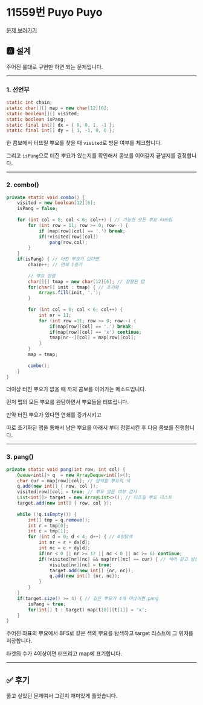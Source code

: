 # 11559번 Puyo Puyo
[문제 보러가기](https://www.acmicpc.net/problem/11559)

## 🅰 설계

주어진 룰대로 구현만 하면 되는 문제입니다.



---
### 1. 선언부
```java
static int chain;
static char[][] map = new char[12][6];
static boolean[][] visited;
static boolean isPang;
static final int[] dx = { 0, 0, 1, -1 };
static final int[] dy = { 1, -1, 0, 0 };

```
한 콤보에서 터뜨릴 뿌요를 찾을 때 `visited`로 방문 여부를 체크합니다.

그리고 `isPang`으로 터진 뿌요가 있는지를 확인해서 콤보를 이어갈지 끝낼지를 결정합니다. 

---





### 2. combo()
```java
private static void combo() {
	visited = new boolean[12][6];
	isPang = false;
	
	for (int col = 0; col < 6; col++) { // 가능한 모든 뿌요 터뜨림
		for (int row = 11; row >= 0; row--) {
			if (map[row][col] == '.') break;
			if(!visited[row][col]) 
				pang(row,col);
		}
	}
	if(isPang) { // 터진 뿌요가 있다면 
		chain++; // 연쇄 1증가
	
		// 뿌요 정렬
		char[][] tmap = new char[12][6]; // 정렬된 맵
		for(char[] init : tmap) { // 초기화
			Arrays.fill(init, '.');
		}
		
		for (int col = 0; col < 6; col++) {
			int nr = 11;
			for (int row =11; row >= 0; row--) {
				if(map[row][col] == '.') break;
				if(map[row][col] == 'x') continue;
				tmap[nr--][col] = map[row][col];
			}
		}
		map = tmap;
		
		combo();
	}		
}
```
더이상 터진 뿌요가 없을 때 까지 콤보를 이어가는 메소드입니다.

먼저 맵의 모든 뿌요를 완탐하면서 뿌요들을 터뜨립니다. 

만약 터진 뿌요가 있다면 연쇄를 증가시키고

따로 초기화된 맵을 통해서 남은 뿌요를 아래서 부터 정렬시킨 후 다음 콤보를 진행합니다.  


---

### 3. pang()

```java
private static void pang(int row, int col) {
	Queue<int[]> q  = new ArrayDeque<int[]>();
	char cur = map[row][col]; // 탐색할 뿌요의 색
	q.add(new int[] { row, col });
	visited[row][col] = true; // 뿌요 방문 여부 검사
	List<int[]> target = new ArrayList<>(); // 터뜨릴 뿌요 리스트
	target.add(new int[] { row, col });
	
	while (!q.isEmpty()) {
		int[] tmp = q.remove();
		int r = tmp[0];
		int c = tmp[1];
		for (int d = 0; d < 4; d++) { // 4방탐색
			int nr = r + dx[d];
			int nc = c + dy[d];
			if(nr < 0 || nr >= 12 || nc < 0 || nc >= 6) continue;
			if(!visited[nr][nc] && map[nr][nc] == cur) { // 색이 같고 방문하지 않은 뿌요라면
				visited[nr][nc] = true;
				target.add(new int[] {nr, nc});
				q.add(new int[] {nr, nc});
			}
		}
	}
	if(target.size() >= 4) { // 같은 뿌요가 4개 이상이면 pang 
		isPang = true;
		for(int[] t : target) map[t[0]][t[1]] = 'x';
	}
}
```
주어진 좌표의 뿌요에서 BFS로 같은 색의 뿌요를 탐색하고 target 리스트에 그 위치를 저장합니다.

타겟의 수가 4이상이면 터뜨리고 map에 표기합니다.

---

## ✅ 후기
풀고 싶었던 문제여서 그런지 재미있게 풀었습니다.

